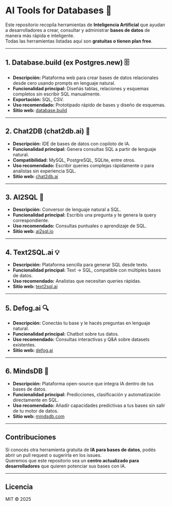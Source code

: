 # AI Tools for Databases 🚀

Este repositorio recopila herramientas de **Inteligencia Artificial** que ayudan a desarrolladores a crear, consultar y administrar **bases de datos** de manera más rápida e inteligente.  
Todas las herramientas listadas aquí son **gratuitas o tienen plan free**.

---

## 1. Database.build (ex Postgres.new) 🗄️

- **Descripción:** Plataforma web para crear bases de datos relacionales desde cero usando prompts en lenguaje natural.  
- **Funcionalidad principal:** Diseñás tablas, relaciones y esquemas completos sin escribir SQL manualmente.  
- **Exportación:** SQL, CSV.  
- **Uso recomendado:** Prototipado rápido de bases y diseño de esquemas.  
- **Sitio web:** [database.build](https://database.build)

---

## 2. Chat2DB (chat2db.ai) 💬

- **Descripción:** IDE de bases de datos con copiloto de IA.  
- **Funcionalidad principal:** Genera consultas SQL a partir de lenguaje natural.  
- **Compatibilidad:** MySQL, PostgreSQL, SQLite, entre otros.  
- **Uso recomendado:** Escribir queries complejas rápidamente o para analistas sin experiencia SQL.  
- **Sitio web:** [chat2db.ai](https://chat2db.ai)

---

## 3. AI2SQL 📝

- **Descripción:** Conversor de lenguaje natural a SQL.  
- **Funcionalidad principal:** Escribís una pregunta y te genera la query correspondiente.  
- **Uso recomendado:** Consultas puntuales o aprendizaje de SQL.  
- **Sitio web:** [ai2sql.io](https://ai2sql.io)

---

## 4. Text2SQL.ai 💡

- **Descripción:** Plataforma sencilla para generar SQL desde texto.  
- **Funcionalidad principal:** Text → SQL, compatible con múltiples bases de datos.  
- **Uso recomendado:** Analistas que necesitan queries rápidas.  
- **Sitio web:** [text2sql.ai](https://text2sql.ai)

---

## 5. Defog.ai 🔍

- **Descripción:** Conectás tu base y le hacés preguntas en lenguaje natural.  
- **Funcionalidad principal:** Chatbot sobre tus datos.  
- **Uso recomendado:** Consultas interactivas y Q&A sobre datasets existentes.  
- **Sitio web:** [defog.ai](https://defog.ai)

---

## 6. MindsDB 🤖

- **Descripción:** Plataforma open-source que integra IA dentro de tus bases de datos.  
- **Funcionalidad principal:** Predicciones, clasificación y automatización directamente en SQL.  
- **Uso recomendado:** Añadir capacidades predictivas a tus bases sin salir de tu motor de datos.  
- **Sitio web:** [mindsdb.com](https://mindsdb.com)

---

## Contribuciones

Si conocés otra herramienta gratuita de **IA para bases de datos**, podés abrir un pull request o sugerirla en los issues.  
Queremos que este repositorio sea un **centro actualizado para desarrolladores** que quieren potenciar sus bases con IA.

---

## Licencia

MIT © 2025  
